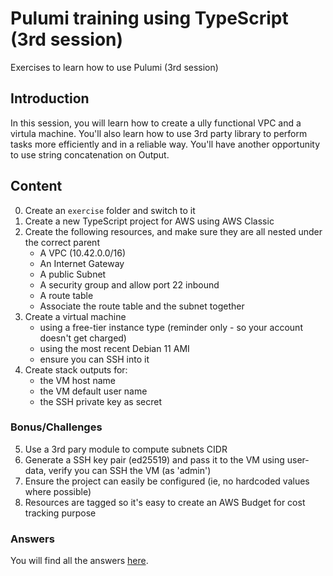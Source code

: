 # Pulumi training using TypeScript (3rd session)
Exercises to learn how to use Pulumi (3rd session)

## Introduction ##

In this session, you will learn how to create a ully functional VPC and a virtula machine. You'll also learn how to use 3rd party library to perform tasks more efficiently and in a reliable way. You'll have another opportunity to use string concatenation on Output<T>.

## Content ##

0. Create an `exercise` folder and switch to it
1. Create a new TypeScript project for AWS using AWS Classic
2. Create the following resources, and make sure they are all nested under the correct parent
   * A VPC (10.42.0.0/16)
   * An Internet Gateway
   * A public Subnet
   * A security group and allow port 22 inbound
   * A route table
   * Associate the route table and the subnet together
3. Create a virtual machine
   * using a free-tier instance type (reminder only - so your account doesn't get charged)
   * using the most recent Debian 11 AMI
   * ensure you can SSH into it
4. Create stack outputs for:
   * the VM host name
   * the VM default user name
   * the SSH private key as secret

### Bonus/Challenges ###

5. Use a 3rd pary module to compute subnets CIDR
6. Generate a SSH key pair (ed25519) and pass it to the VM using user-data, verify you can SSH the VM (as 'admin')
7. Ensure the project can easily be configured (ie, no hardcoded values where possible)
8. Resources are tagged so it's easy to create an AWS Budget for cost tracking purpose

### Answers ###
You will find all the answers [here](answer/).